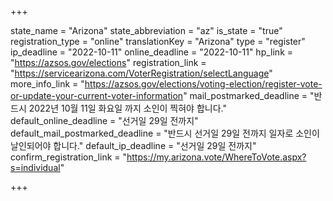 +++

state_name = "Arizona"
state_abbreviation = "az"
is_state = "true"
registration_type = "online"
translationKey = "Arizona"
type = "register"
ip_deadline = "2022-10-11"
online_deadline = "2022-10-11"
hp_link = "https://azsos.gov/elections"
registration_link = "https://servicearizona.com/VoterRegistration/selectLanguage"
more_info_link = "https://azsos.gov/elections/voting-election/register-vote-or-update-your-current-voter-information"
mail_postmarked_deadline = "반드시 2022년 10월 11일 화요일 까지 소인이 찍혀야 합니다."
default_online_deadline = "선거일 29일 전까지"
default_mail_postmarked_deadline = "반드시 선거일 29일 전까지 일자로 소인이 날인되어야 합니다."
default_ip_deadline = "선거일 29일 전까지"
confirm_registration_link = "https://my.arizona.vote/WhereToVote.aspx?s=individual"

+++
